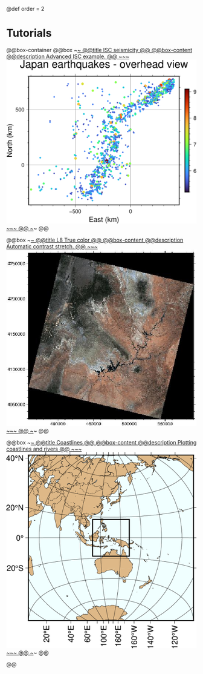 @def order = 2

# Tutorials

@@box-container
  @@box
    ~~~<a class="boxlink" href="ISC/isc.jl">~~~
    @@title ISC seismicity @@
    @@box-content
      @@description
      Advanced ISC example.
      @@
      ~~~
      <img src="/tutorials/ISC/japan_quakes.png">
      ~~~
    @@
    ~~~</a>~~~
  @@

  @@box
    ~~~<a class="boxlink" href="Landsat8/histogram_stretch">~~~
    @@title L8 True color @@
    @@box-content
      @@description
      Automatic contrast stretch.
      @@
      ~~~
      <img src="/tutorials/Landsat8/tille.jpg">
      ~~~
    @@
    ~~~</a>~~~
  @@

  @@box
    ~~~<a class="boxlink" href="tutorials/coast/">~~~
    @@title Coastlines @@
    @@box-content
      @@description
      Plotting coastlines and rivers
      @@
      ~~~
      <img src="/tutorials/coast/tilelogo.png">
      ~~~
    @@
    ~~~</a>~~~
  @@

@@